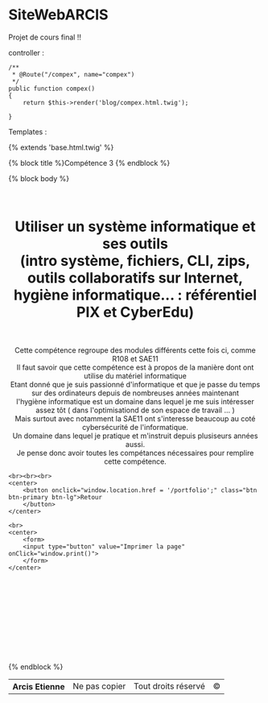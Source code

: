 # SiteWebARCIS
Projet de cours final !!


controller : 


    /**
     * @Route("/compex", name="compex")
     */
    public function compex()
    {
        return $this->render('blog/compex.html.twig');
          
    }
    
    
    
    
 Templates : 
 
 
 
 {% extends 'base.html.twig' %}

{% block title %}Compétence 3 {% endblock %}

{% block body %}
<head>
    
</head>


<body>
    <br>
    <center>
        <h1>Utiliser un système informatique et ses outils<br>(intro système, fichiers, CLI, zips, outils collaboratifs sur Internet,<br> hygiène informatique... : référentiel PIX et CyberEdu)</h1>
        <br>
        <p>Cette compétence regroupe des modules différents cette fois ci, comme R108 et SAE11 <br> Il faut savoir que cette compétence est à propos de la manière dont ont utilise du matériel informatique <br>
        Etant donné que je suis passionné d'informatique et que je passe du temps sur des ordinateurs depuis de nombreuses années maintenant <br> l'hygiène informatique est un 
        domaine dans lequel je me suis intéresser assez tôt ( dans l'optimisationd de son espace de travail ... ) <br> Mais surtout avec notamment la SAE11 ont s'interesse beaucoup au
        coté cybersécurité de l'informatique.<br> Un domaine dans lequel je pratique et m'instruit depuis plusiseurs années aussi.<br>
        Je pense donc avoir toutes les compétances nécessaires pour remplire cette compétence.</p>
    </center>


    <br><br><br>
    <center>
        <button onclick="window.location.href = '/portfolio';" class="btn btn-primary btn-lg">Retour           
        </button>    
    </center> 

    <br>
    <center>
        <form>
        <input type="button" value="Imprimer la page" onClick="window.print()">
        </form> 
    </center>


</body>

<br><br><br><br><br><br><br><br><br>
<Footer>
  <table class="table table-hover">    
  <tr class="table-danger"> 
        <th scope="row">Arcis Etienne</th>
        <td>Ne pas copier</td>
        <td>Tout droits réservé</td>
        <td>© </td>
      </tr>
</footer> 
{% endblock %}
